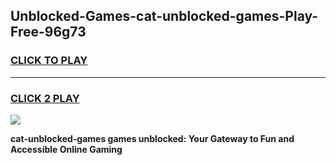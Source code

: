 
## Unblocked-Games-cat-unblocked-games-Play-Free-96g73
<h3>
<a href="https://premium76.site?title=cat-unblocked-games&ref=22A">CLICK TO PLAY</a></h3>
<hr>

<h3>
<a href="https://premium76.site?title=cat-unblocked-games&ref=22A">CLICK 2 PLAY</a>
  
</h3>

<a href="https://premium76.site?title=cat-unblocked-games&ref=22A"><img src="https://clearcache.store/games.png"></a>


**cat-unblocked-games games unblocked: Your Gateway to Fun and Accessible Online Gaming**
